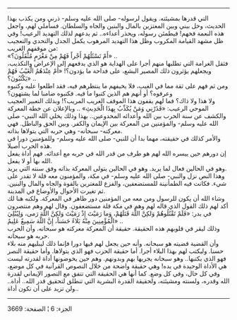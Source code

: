 ------------------------------------------------------------------------

التي قدرها بمشيئته. ويقول لرسوله- صلى الله عليه وسلم- ذرني ومن يكذب بهذا
الحديث، وخل بيني وبين المعتزين بالمال والبنين والجاه والسلطان. فسأملي
لهم، واجعل هذه النعمة فخهم! فيطمئن رسوله، ويحذر أعداءه.. ثم يدعهم لذلك
التهديد الرعيب! وفي ظل مشهد القيامة المكروب وظل هذا التهديد المرهوب يكمل
الجدل والتحدي والتعجيب من موقفهم الغريب:  
«أَمْ تَسْئَلُهُمْ أَجْراً فَهُمْ مِنْ مَغْرَمٍ مُثْقَلُونَ؟» ..  
فثقل الغرامة التي تطلبها منهم أجرا على الهداية هو الذي يدفعهم إلى
الإعراض والتكذيب، ويجعلهم يؤثرون ذلك المصير البشع، على فداحة ما يؤدون؟!
«أَمْ عِنْدَهُمُ الْغَيْبُ فَهُمْ يَكْتُبُونَ؟» ..  
ومن ثم فهم على ثقة مما في الغيب، فلا يخيفهم ما ينتظرهم فيه، فقد اطلعوا
عليه وكتبوه وعرفوه؟ أو أنهم هم الذين كتبوا ما فيه. فكتبوه ضامنا لما
يشتهون؟  
ولا هذا ولا ذاك؟ فما لهم يقفون هذا الموقف الغريب المريب؟! وبذلك التعبير
العجيب الموحي الرعيب: «فَذَرْنِي وَمَنْ يُكَذِّبُ بِهذَا الْحَدِيثِ» .. وبالإعلان عن خطة
المعركة والكشف عن سنة الحرب بين الله وأعدائه المخدوعين.. بهذا وذلك يخلي
الله النبي- صلى الله عليه وسلم- والمؤمنين من المعركة بين الإيمان والكفر.
وبين الحق والباطل. فهي معركته- سبحانه- وهي حربه التي يتولاها بذاته.  
والأمر كذلك في حقيقته، مهما بدا أن للنبي- صلى الله عليه وسلم- وللمؤمنين
دورا في هذه الحرب أصيلا.  
إن دورهم حين ييسره الله لهم هو طرف من قدر الله في حربه مع أعدائه. فهم
أداة يفعل الله بها أو لا يفعل.  
وهو في الحالين فعال لما يريد. وهو في الحالين يتولى المعركة بذاته وفق
سنته التي يريد.  
وهذا النص نزل والنبي- صلى الله عليه وسلم- في مكة، والمؤمنون معه قلة لا
تقدر على شيء. فكانت فيه الطمأنينة للمستضعفين، والفزع للمغترين بالقوة
والجاه والمال والبنين. ثم تغيرت الأحوال والأوضاع في المدينة.  
وشاء الله أن يكون للرسول ومن معه من المؤمنين دور ظاهر في المعركة. ولكنه
هنا لك أكد لهم ذلك القول الذي قاله لهم وهم في مكة قلة مستضعفون. وقال لهم
وهم منتصرون في بدر: «فَلَمْ تَقْتُلُوهُمْ وَلكِنَّ اللَّهَ قَتَلَهُمْ، وَما رَمَيْتَ إِذْ رَمَيْتَ وَلكِنَّ
اللَّهَ رَمى، وَلِيُبْلِيَ الْمُؤْمِنِينَ مِنْهُ بَلاءً حَسَناً، إِنَّ اللَّهَ سَمِيعٌ عَلِيمٌ» ..  
وذلك ليقر في قلوبهم هذه الحقيقة. حقيقة أن المعركة معركته هو سبحانه. وأن
الحرب حربه هو سبحانه.  
وأن القضية قضيته هو سبحانه. وأنه حين يجعل لهم فيها دورا فإنما ذلك
ليبليهم منه بلاء حسنا. وليكتب لهم بهذا البلاء أجرا. أما حقيقة الحرب فهو
الذي يتولاها. وأما حقيقة النصر فهو الذي يكتبها.. وهو سبحانه يجريها بهم
وبدونهم. وهم حين يخوضونها أداة لقدرته ليست هي الأداة الوحيدة في يده! وهي
حقيقة واضحة من خلال النصوص القرآنية في كل موضع، وفي كل حال، وفي كل وضع.
كما أنها هي الحقيقة التي تتفق مع التصور الإيماني لقدرة الله وقدره،
ولسنته ومشيئته، ولحقيقة القدرة البشرية التي تنطلق لتحقيق قدر الله..
أداة.. ولن تزيد على أن تكون أداة..

------------------------------------------------------------------------

الجزء: 6 ¦ الصفحة: 3669
